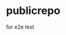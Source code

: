 # publicrepo
for e2e test



































































































































































































































































































































































































































































































































































































































































































































































































































































































































































































































































































































































































































































































































































































































































































































































































































































































































































































































































































































































































































































































































































































































































